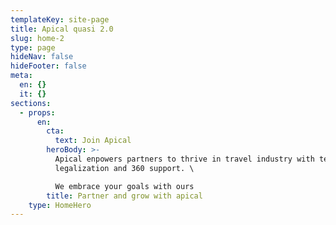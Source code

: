 ```yaml
---
templateKey: site-page
title: Apical quasi 2.0
slug: home-2
type: page
hideNav: false
hideFooter: false
meta:
  en: {}
  it: {}
sections:
  - props:
      en:
        cta:
          text: Join Apical
        heroBody: >-
          Apical enpowers partners to thrive in travel industry with technology
          legalization and 360 support. \

          We embrace your goals with ours
        title: Partner and grow with apical
    type: HomeHero
---
```


